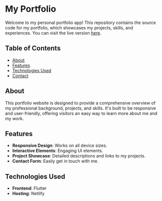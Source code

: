 # My Portfolio

Welcome to my personal portfolio app! This repository contains the source code for my portfolio, which showcases my projects, skills, and experiences. You can visit the live version [here](https://prashantnane.netlify.app/).

## Table of Contents

- [About](#about)
- [Features](#features)
- [Technologies Used](#technologies-used)
- [Contact](#contact)

## About

This portfolio website is designed to provide a comprehensive overview of my professional background, projects, and skills. It's built to be responsive and user-friendly, offering visitors an easy way to learn more about me and my work.

## Features

- **Responsive Design**: Works on all device sizes.
- **Interactive Elements**: Engaging UI elements.
- **Project Showcase**: Detailed descriptions and links to my projects.
- **Contact Form**: Easily get in touch with me.

## Technologies Used

- **Frontend**: Flutter
- **Hosting**: Netlify

